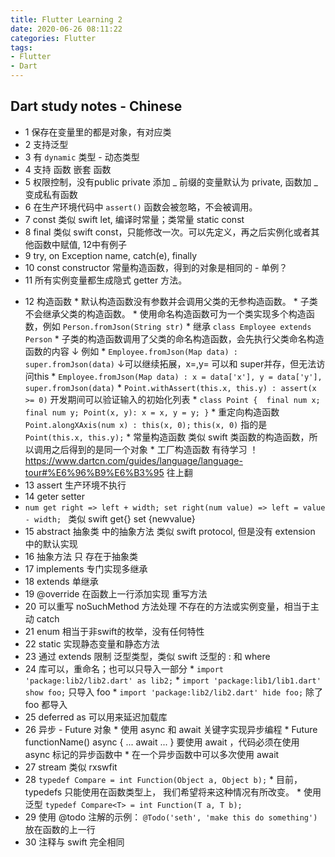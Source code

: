 ```yaml
---
title: Flutter Learning 2
date: 2020-06-26 08:11:22
categories: Flutter
tags: 
- Flutter
- Dart
---
```


## Dart study notes - Chinese

   * 1 保存在变量里的都是对象，有对应类
   * 2 支持泛型 
   * 3 有 `dynamic` 类型 - 动态类型
   * 4 支持 函数 嵌套 函数
   * 5 权限控制，没有public private 添加 _ 前缀的变量默认为 private, 函数加 _ 变成私有函数
   * 6 在生产环境代码中 `assert()` 函数会被忽略，不会被调用。
   * 7 const 类似 swift let, 编译时常量；类常量 static const
   * 8 final 类似 swift const，只能修改一次。可以先定义，再之后实例化或者其他函数中赋值, 12中有例子
   * 9 try, on Exception name,  catch(e), finally
   * 10 const constructor 常量构造函数，得到的对象是相同的 - 单例？
   * 11 所有实例变量都生成隐式 getter 方法。
   <!-- more -->
   * 12 构造函数
   	* 默认构造函数没有参数并会调用父类的无参构造函数。
   	* 子类不会继承父类的构造函数。
   	* 使用命名构造函数可为一个类实现多个构造函数，例如 `Person.fromJson(String str)`
   	* 继承 `class Employee extends Person`
   	* 子类的构造函数调用了父类的命名构造函数，会先执行父类命名构造函数的内容 ↓ 例如
   	* `Employee.fromJson(Map data) : super.fromJson(data)` ↓可以继续拓展，x=,y= 可以和 super并存，但无法访问this
   	* `Employee.fromJson(Map data) : x = data['x'], y = data['y'], super.fromJson(data)` 
   	* `Point.withAssert(this.x, this.y) : assert(x >= 0)` 开发期间可以验证输入的初始化列表 
   	*    `class Point { 
   	        final num x;
   	        final num y;
   	        Point(x, y): x = x, y = y;
   	      }`
   	* 重定向构造函数 `Point.alongXAxis(num x) : this(x, 0);`  `this(x, 0)` 指的是 `Point(this.x, this.y);`
   	* 常量构造函数 类似 swift 类函数的构造函数，所以调用之后得到的是同一个对象
   	* 工厂构造函数 有待学习 ！https://www.dartcn.com/guides/language/language-tour#%E6%96%B9%E6%B3%95 往上翻
   * 13 assert 生产环境不执行
   * 14 geter setter
   * `num get right => left + width;
          set right(num value) => left = value - width; `
     类似 swift get{} set {newvalue}
   * 15 abstract 抽象类 中的抽象方法 类似 swift protocol, 但是没有 extension 中的默认实现
   * 16 抽象方法 只 存在于抽象类
   * 17 implements 专门实现多继承
   * 18 extends 单继承
   * 19 @override 在函数上一行添加实现 重写方法
   * 20 可以重写 noSuchMethod 方法处理 不存在的方法或实例变量，相当于主动 catch
   * 21 enum 相当于非swift的枚举，没有任何特性
   * 22 static 实现静态变量和静态方法
   * 23 通过 extends 限制 泛型类型，类似 swift 泛型的 : 和 where
   * 24 库可以，重命名；也可以只导入一部分
   	* `import 'package:lib2/lib2.dart' as lib2;`
   	* `import 'package:lib1/lib1.dart' show foo;` 只导入 foo
   	* `import 'package:lib2/lib2.dart' hide foo;` 除了 foo 都导入
   * 25 deferred as 可以用来延迟加载库
   * 26 异步 - Future 对象
   	* 使用 async 和 await 关键字实现异步编程
   	* Future functionName() async { ... await ... } 要使用 await ，代码必须在使用 async 标记的异步函数中
   	* 在一个异步函数中可以多次使用 await
   * 27 stream 类似 rxswfit
   * 28 `typedef Compare = int Function(Object a, Object b);`
   	* 目前，typedefs 只能使用在函数类型上， 我们希望将来这种情况有所改变。
   	* 使用泛型 `typedef Compare<T> = int Function(T a, T b); `
   * 29 使用 @todo 注解的示例： `@Todo('seth', 'make this do something')` 放在函数的上一行
   * 30 注释与 swift 完全相同
